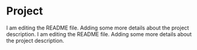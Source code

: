 # Project
I am editing the README file. Adding some more details about the project description.
I am editing the README file. Adding some more details about the project description.
